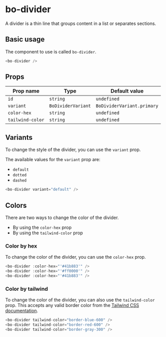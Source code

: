 <script setup>
import { BoDivider, BoDividerVariant } from '@/components/bo_divider';
</script>

# bo-divider

A divider is a thin line that groups content in a list or separates sections.

<bo-divider />

## Basic usage

The component to use is called `bo-divider`.

```js
<bo-divider />
```

## Props

| Prop name        | Type               | Default value              |
| ---------------- | ------------------ | -------------------------- |
| `id`             | `string`           | `undefined`                |
| `variant`        | `BoDividerVariant` | `BoDividerVariant.primary` |
| `color-hex`      | `string`           | `undefined`                |
| `tailwind-color` | `string`           | `undefined`                |

## Variants

To change the style of the divider, you can use the `variant` prop.

The available values for the `variant` prop are:

- `default`
- `dotted`
- `dashed`

<div class="flex flex-col gap-2">
    <bo-divider :variant="BoDividerVariant.default" />
    <bo-divider :variant="BoDividerVariant.dotted" />
    <bo-divider :variant="BoDividerVariant.dashed" />
</div>

```js
<bo-divider variant="default" />
```

## Colors

There are two ways to change the color of the divider.

- By using the `color-hex` prop
- By using the `tailwind-color` prop

### Color by hex

To change the color of the divider, you can use the `color-hex` prop.

<div class="flex flex-col gap-2">
    <bo-divider color-hex="#777777" />
    <bo-divider color-hex="#ff0000" />
    <bo-divider color-hex="#41b883" />
</div>

```js
<bo-divider :color-hex="'#41b883'" />
<bo-divider :color-hex="'#ff0000'" />
<bo-divider :color-hex="'#41b883'" />
```

### Color by tailwind

To change the color of the divider, you can also use the `tailwind-color` prop. This accepts any valid border color from the [Tailwind CSS documentation](https://tailwindcss.com/docs/border-color).

<div class="flex flex-col gap-2">
    <bo-divider tailwind-color="border-blue-600" />
    <bo-divider tailwind-color="border-red-600" />
    <bo-divider tailwind-color="border-gray-300" />
</div>

```js
<bo-divider tailwind-color="border-blue-600" />
<bo-divider tailwind-color="border-red-600" />
<bo-divider tailwind-color="border-gray-300" />
```
